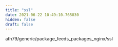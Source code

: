 ```yaml
---
title: "ssl"
date: 2021-06-22 10:49:10.765030
hidden: false
draft: false
---
```


ath79/generic/package_feeds_packages_nginx/ssl

